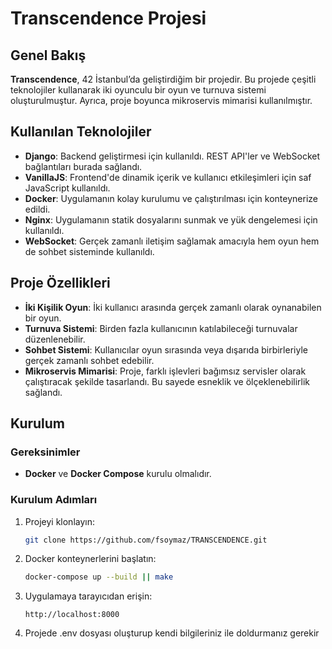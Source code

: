 # Transcendence Projesi

## Genel Bakış

**Transcendence**, 42 İstanbul’da geliştirdiğim bir projedir. Bu projede çeşitli teknolojiler kullanarak iki oyunculu bir oyun ve turnuva sistemi oluşturulmuştur. Ayrıca, proje boyunca mikroservis mimarisi kullanılmıştır.

## Kullanılan Teknolojiler

- **Django**: Backend geliştirmesi için kullanıldı. REST API'ler ve WebSocket bağlantıları burada sağlandı.
- **VanillaJS**: Frontend'de dinamik içerik ve kullanıcı etkileşimleri için saf JavaScript kullanıldı.
- **Docker**: Uygulamanın kolay kurulumu ve çalıştırılması için konteynerize edildi.
- **Nginx**: Uygulamanın statik dosyalarını sunmak ve yük dengelemesi için kullanıldı.
- **WebSocket**: Gerçek zamanlı iletişim sağlamak amacıyla hem oyun hem de sohbet sisteminde kullanıldı.

## Proje Özellikleri

- **İki Kişilik Oyun**: İki kullanıcı arasında gerçek zamanlı olarak oynanabilen bir oyun.
- **Turnuva Sistemi**: Birden fazla kullanıcının katılabileceği turnuvalar düzenlenebilir.
- **Sohbet Sistemi**: Kullanıcılar oyun sırasında veya dışarıda birbirleriyle gerçek zamanlı sohbet edebilir.
- **Mikroservis Mimarisi**: Proje, farklı işlevleri bağımsız servisler olarak çalıştıracak şekilde tasarlandı. Bu sayede esneklik ve ölçeklenebilirlik sağlandı.

## Kurulum

### Gereksinimler

- **Docker** ve **Docker Compose** kurulu olmalıdır.

### Kurulum Adımları

1. Projeyi klonlayın:
    ```bash
    git clone https://github.com/fsoymaz/TRANSCENDENCE.git
    ```

2. Docker konteynerlerini başlatın:
    ```bash
    docker-compose up --build || make
    ```

3. Uygulamaya tarayıcıdan erişin:
    ```
    http://localhost:8000
    ```
4. Projede .env dosyası oluşturup kendi bilgileriniz ile doldurmanız gerekir
